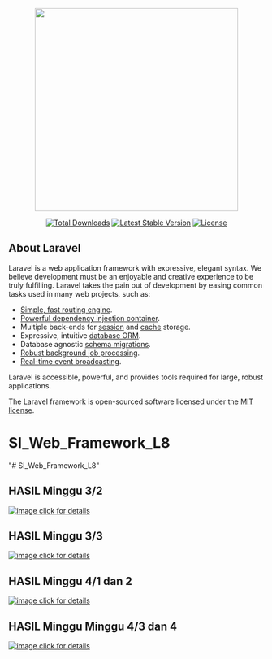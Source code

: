 <p align="center"><a href="https://laravel.com" target="_blank"><img src="https://raw.githubusercontent.com/laravel/art/master/logo-lockup/5%20SVG/2%20CMYK/1%20Full%20Color/laravel-logolockup-cmyk-red.svg" width="400"></a></p>

<p align="center">
<a href="https://packagist.org/packages/laravel/framework"><img src="https://img.shields.io/packagist/dt/laravel/framework" alt="Total Downloads"></a>
<a href="https://packagist.org/packages/laravel/framework"><img src="https://img.shields.io/packagist/v/laravel/framework" alt="Latest Stable Version"></a>
<a href="https://packagist.org/packages/laravel/framework"><img src="https://img.shields.io/packagist/l/laravel/framework" alt="License"></a>
</p>

## About Laravel

Laravel is a web application framework with expressive, elegant syntax. We believe development must be an enjoyable and creative experience to be truly fulfilling. Laravel takes the pain out of development by easing common tasks used in many web projects, such as:

- [Simple, fast routing engine](https://laravel.com/docs/routing).
- [Powerful dependency injection container](https://laravel.com/docs/container).
- Multiple back-ends for [session](https://laravel.com/docs/session) and [cache](https://laravel.com/docs/cache) storage.
- Expressive, intuitive [database ORM](https://laravel.com/docs/eloquent).
- Database agnostic [schema migrations](https://laravel.com/docs/migrations).
- [Robust background job processing](https://laravel.com/docs/queues).
- [Real-time event broadcasting](https://laravel.com/docs/broadcasting).

Laravel is accessible, powerful, and provides tools required for large, robust applications.

The Laravel framework is open-sourced software licensed under the [MIT license](https://opensource.org/licenses/MIT).
# SI_Web_Framework_L8
"# SI_Web_Framework_L8" 

<h2> HASIL Minggu 3/2 </h2>
<a href='https://postimg.cc/6799P10w' target='_blank'><img src='https://i.postimg.cc/6799P10w/image.png' border='0' alt='image'/> click for details</a>

<h2> HASIL Minggu 3/3 </h2>
<a href='https://postimg.cc/ftmB05Gt' target='_blank'><img src='https://i.postimg.cc/ftmB05Gt/image.png' border='0' alt='image'/> click for details</a>

<h2> HASIL Minggu 4/1 dan 2 </h2>
<a href='https://postimg.cc/DSRNJWSN' target='_blank'><img src='https://i.postimg.cc/DSRNJWSN/image.png' border='0' alt='image'/> click for details</a>

<h2> HASIL Minggu Minggu 4/3 dan 4 </h2>
<a href='https://postimg.cc/0rNCvkQK' target='_blank'><img src='https://i.postimg.cc/0rNCvkQK/image.png' border='0' alt='image'/> click for details</a>





